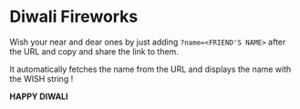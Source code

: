 Diwali Fireworks
======

Wish your near and dear ones by just adding ```?name=<FRIEND'S NAME>``` after the URL and copy and share the link to them.

It automatically fetches the name from the URL and displays the name with the WISH string !

**HAPPY DIWALI**
